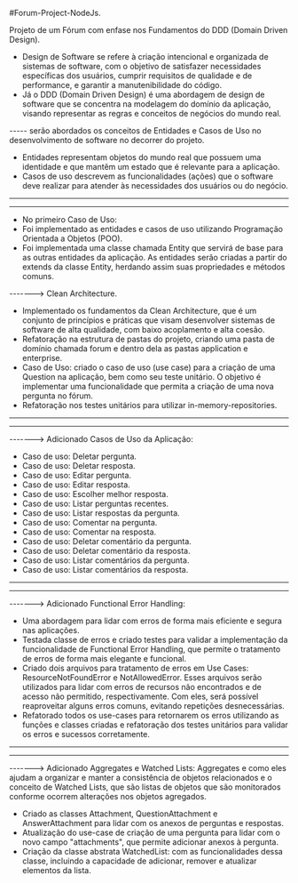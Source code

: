 #Forum-Project-NodeJs.
 
  Projeto de um Fórum com enfase nos Fundamentos do DDD (Domain Driven Design).
 
  - Design de Software se refere à criação intencional e organizada de sistemas de software, com o objetivo de satisfazer necessidades específicas dos usuários, cumprir requisitos de qualidade e de performance, e garantir a manutenibilidade do código.
  - Já o DDD (Domain Driven Design) é uma abordagem de design de software que se concentra na modelagem do domínio da aplicação, visando representar as regras e conceitos de negócios do mundo real.
 
 
  ----- serão abordados os conceitos de Entidades e Casos de Uso no desenvolvimento de software no decorrer do projeto.
 
 
  - Entidades representam objetos do mundo real que possuem uma identidade e que mantêm um estado que é relevante para a aplicação.
  - Casos de uso descrevem as funcionalidades (ações) que o software deve realizar para atender às necessidades dos usuários ou do negócio.
 
  ____________________________________________________________________________________________________________________________________________________________________________________________________________________
  ____________________________________________________________________________________________________________________________________________________________________________________________________________________
  - No primeiro Caso de Uso:
  - Foi implementado as entidades e casos de uso utilizando Programação Orientada a Objetos (POO).
  - Foi  implementada uma classe chamada Entity que servirá de base para as outras entidades da aplicação. As entidades serão criadas a partir do extends da classe Entity, herdando assim suas propriedades e métodos comuns.
 
 -------> Clean Architecture.
  - Implementado os fundamentos da Clean Architecture, que é um conjunto de princípios e práticas que visam desenvolver sistemas de software de alta qualidade, com baixo acoplamento e alta coesão.
  - Refatoração na estrutura de pastas do projeto, criando uma pasta de domínio chamada forum e dentro dela as pastas application e enterprise.
  - Caso de Uso: criado o caso de uso (use case) para a criação de uma Question na aplicação, bem como seu teste unitário. O objetivo é implementar uma funcionalidade que permita a criação de uma nova pergunta no fórum.
  - Refatoração nos testes unitários para utilizar in-memory-repositories.
 
  ____________________________________________________________________________________________________________________________________________________________________________________________________________________
  ____________________________________________________________________________________________________________________________________________________________________________________________________________________
  -------> Adicionado Casos de Uso da Aplicação:
  - Caso de uso: Deletar pergunta.        
  - Caso de uso: Deletar resposta.     
  - Caso de uso: Editar pergunta.        
  - Caso de uso: Editar resposta.
  - Caso de uso: Escolher melhor resposta.
  - Caso de uso: Listar perguntas recentes.
  - Caso de uso: Listar respostas da pergunta.
  - Caso de uso: Comentar na pergunta.
  - Caso de uso: Comentar na resposta.
  - Caso de uso: Deletar comentário da pergunta.
  - Caso de uso: Deletar comentário da resposta.           
  - Caso de uso: Listar comentários da pergunta.
  - Caso de uso: Listar comentários da resposta.

 ____________________________________________________________________________________________________________________________________________________________________________________________________________________
 ____________________________________________________________________________________________________________________________________________________________________________________________________________________
 -------> Adicionado Functional Error Handling:
 - Uma abordagem para lidar com erros de forma mais eficiente e segura nas aplicações.
 - Testada classe de erros e criado testes para validar a implementação da funcionalidade de Functional Error Handling, que permite o tratamento de erros de forma mais elegante e funcional.
 - Criado dois arquivos para tratamento de erros em Use Cases: ResourceNotFoundError e NotAllowedError. Esses arquivos serão utilizados para lidar com erros de recursos não encontrados e de acesso não permitido, respectivamente. Com eles, será    possível reaproveitar alguns erros comuns, evitando repetições desnecessárias.
 - Refatorado todos os use-cases para retornarem os erros utilizando as funções e classes criadas e refatoração dos testes unitários para validar os erros e sucessos corretamente. 
 ____________________________________________________________________________________________________________________________________________________________________________________________________________________
 ____________________________________________________________________________________________________________________________________________________________________________________________________________________
 -------> Adicionado Aggregates e Watched Lists:
 Aggregates e como eles ajudam a organizar e manter a consistência de objetos relacionados e o conceito de Watched Lists, que são listas de objetos que são monitorados conforme ocorrem alterações nos objetos agregados.
 - Criado as classes Attachment, QuestionAttachment e AnswerAttachment para lidar com os anexos de perguntas e respostas.
 - Atualização do use-case de criação de uma pergunta para lidar com o novo campo "attachments", que permite adicionar anexos à pergunta.
 - Criação da classe abstrata WatchedList: com as funcionalidades dessa classe, incluindo a capacidade de adicionar, remover e atualizar elementos da lista.




 
 
